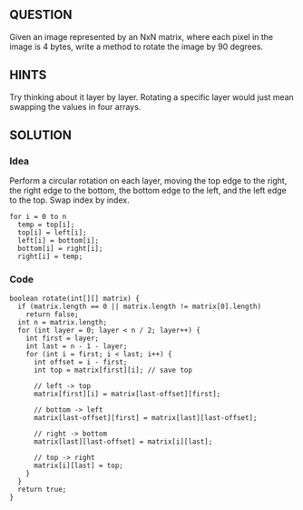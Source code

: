 ## QUESTION
Given an image represented by an NxN matrix, where each pixel in the image is 4 bytes, write a method to rotate the image by 90 degrees.

## HINTS
Try thinking about it layer by layer. Rotating a specific layer would just mean swapping the values in four arrays.

## SOLUTION
### Idea
Perform a circular rotation on each layer, moving the top edge to the right, the right edge to the bottom, the bottom edge to the left, and the left edge to the top. Swap index by index.
    
    for i = 0 to n
      temp = top[i];
      top[i] = left[i];
      left[i] = bottom[i];
      bottom[i] = right[i];
      right[i] = temp;
      
### Code
    boolean rotate(int[][] matrix) {
      if (matrix.length == 0 || matrix.length != matrix[0].length)
        return false;
      int n = matrix.length;
      for (int layer = 0; layer < n / 2; layer++) {
        int first = layer;
        int last = n - 1 - layer;
        for (int i = first; i < last; i++) {
          int offset = i - first;
          int top = matrix[first][i]; // save top
          
          // left -> top
          matrix[first][i] = matrix[last-offset][first];
          
          // bottom -> left
          matrix[last-offset][first] = matrix[last][last-offset];
          
          // right -> bottom
          matrix[last][last-offset] = matrix[i][last];
          
          // top -> right
          matrix[i][last] = top;
        }
      }
      return true;
    }
